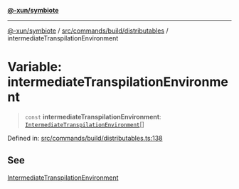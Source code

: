[**@-xun/symbiote**](../../../../../README.md)

***

[@-xun/symbiote](../../../../../README.md) / [src/commands/build/distributables](../README.md) / intermediateTranspilationEnvironment

# Variable: intermediateTranspilationEnvironment

> `const` **intermediateTranspilationEnvironment**: [`IntermediateTranspilationEnvironment`](../enumerations/IntermediateTranspilationEnvironment.md)[]

Defined in: [src/commands/build/distributables.ts:138](https://github.com/Xunnamius/symbiote/blob/d4d5b078ef9485d85dd433ed75cef391a4a9376d/src/commands/build/distributables.ts#L138)

## See

[IntermediateTranspilationEnvironment](../enumerations/IntermediateTranspilationEnvironment.md)

